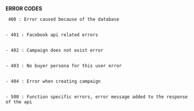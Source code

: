 **ERROR CODES**

     400 : Error caused because of the database
    

    - 401 : Facebook api related errors


    - 402 : Campaign does not exist error


    - 403 : No buyer persona for this user error


    - 404 : Error when creating campaign

    
    - 500 : Function specific errors, error message added to the response of the api
